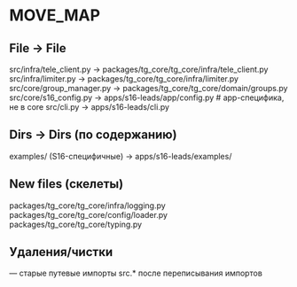 # MOVE_MAP

## File → File

src/infra/tele_client.py      → packages/tg_core/tg_core/infra/tele_client.py
src/infra/limiter.py          → packages/tg_core/tg_core/infra/limiter.py
src/core/group_manager.py     → packages/tg_core/tg_core/domain/groups.py
src/core/s16_config.py        → apps/s16-leads/app/config.py    # app-специфика, не в core
src/cli.py                    → apps/s16-leads/cli.py

## Dirs → Dirs (по содержанию)
examples/ (S16-специфичные)   → apps/s16-leads/examples/

## New files (скелеты)
packages/tg_core/tg_core/infra/logging.py
packages/tg_core/tg_core/config/loader.py
packages/tg_core/tg_core/typing.py

## Удаления/чистки
— старые путевые импорты src.* после переписывания импортов


